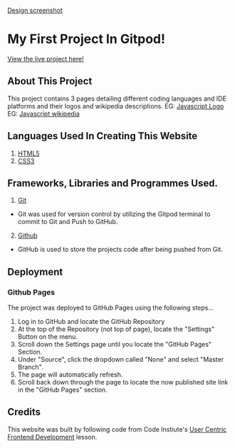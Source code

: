 [Design screenshot](https://lh3.googleusercontent.com/49z4yflqOYNekWe36ZmX4o5V3Q4sS92szYhv3Fv1JnVvKWUCQtQxxKj6s8KjyNnCjdTuRv_J-2YLHWsfC1xu8-x6T3gf7et4LB6c-eUhnp6OvTgclw-8cvDhn79_KTxusVlpjro5JRDnpHeEpH0djWfgVErOxnR4LGBIAYZr0NJOPt7wSUCyxmMfFd0-vafeRB4iRqE4NPAJ_7RXMozJku6pefK_1iM9FVHRq3Yz7pquJzfDwDaaSxMkmL-JMwtGKpLbOguv1PcX3M8GRx70kj-rpcStptRuBi0eGU7UkfmuQCw4Bf0r2GD3XtVDTcRXpp94AgSlQnCEW0DZ6g2N0imz5sywRVwBx5WrLyaQl2RGqmtCxPh7p1eAxS71r25DVq8Z0dmELHilNJ4nF9fOnNyyejoxtIKScgiGxv5lqOdzQRemVciCmRwJyE9RTqyXI9kOFCX3S7OxgUJR4wrn8SnfN5KdC0Q89Jl7dwDm4AiElMLqbTulPLbPlXkltS3qviZogpXMJMdM2XtBz_-H4k3ikrOTqCesYb9A64JR08t_rdhN5HYLrCwuzDjyOsh24EgzFRX9B4fHJ7n5wj5uIUTMZVMAZ2497yxcDf4QhxBFZNcVq0ex1mIVQiJ0tJJ-91jhjyZpDwKSHEuFwtXGJY-drbW6dt7vkc_-X_tEPWx51cbsjVTE8teah_GV=w929-h557-no?authuser=0)

# My First Project In Gitpod!

[View the live project here!](https://joe2308.github.io/my-full-template/)

## About This Project
This project contains 3 pages detailing different coding languages and IDE platforms and their logos and wikipedia descriptions.
EG: [Javascript Logo](https://thumbs.dreamstime.com/b/javascript-logo-javascript-logo-white-background-vector-format-available-136765881.jpg)
EG: [Javascript wikipedia](https://en.wikipedia.org/wiki/JavaScript)

## Languages Used In Creating This Website
1. [HTML5](https://en.wikipedia.org/wiki/HTML5)
2. [CSS3](https://en.wikipedia.org/wiki/CSS)

## Frameworks, Libraries and Programmes Used.
1. [Git](https://git-scm.com/)
+ Git was used for version control by utilizing the Gitpod terminal to commit to Git and Push to GitHub.

2. [Github](https://github.com/)
+ GitHub is used to store the projects code after being pushed from Git.

## Deployment 
### Github Pages 
The project was deployed to GitHub Pages using the following steps...

1. Log in to GitHub and locate the GitHub Repository
2. At the top of the Repository (not top of page), locate the "Settings" Button on the menu.
3. Scroll down the Settings page until you locate the "GitHub Pages" Section.
4. Under "Source", click the dropdown called "None" and select "Master Branch".
5. The page will automatically refresh.
6. Scroll back down through the page to locate the now published site link in the "GitHub Pages" section.

## Credits 
This website was built by following code from Code Instiute's [User Centric Frontend Development](https://learn.codeinstitute.net/courses/course-v1:codeinstitute+FE+2017_T3/courseware/28eb83a984684e9aaa570bd1f17e5c50/31c792fb3da44d3ebca2459cd5b7750f/) lesson.

